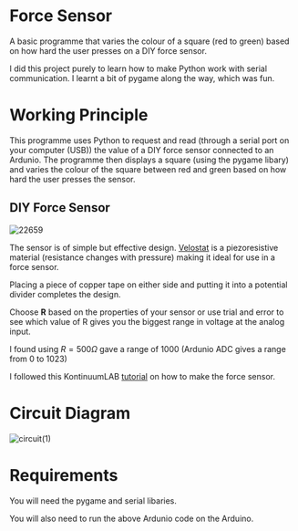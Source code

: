 # Force Sensor
A basic programme that varies the colour of a square (red to green) based on how hard the user presses on a DIY force sensor.

I did this project purely to learn how to make Python work with serial communication. I learnt a bit of pygame along the way, which was fun. 

# Working Principle

This programme uses Python to request and read (through a serial port on your computer (USB)) the value of a DIY force sensor connected to an Ardunio. The programme then displays a square (using the pygame libary) and varies the colour of the square between red and green based on how hard the user presses the sensor.

## DIY Force Sensor
![22659](https://github.com/aleighwood/forceSensor/assets/86426050/94362030-9228-418d-8c11-99b90ba5ed78)



The sensor is of simple but effective design. [Velostat](https://en.wikipedia.org/wiki/Velostat) is a piezoresistive material (resistance changes with pressure) making it ideal for use in a force sensor. 

Placing a piece of copper tape on either side and putting it into a potential divider completes the design. 

Choose **R** based on the properties of your sensor or use trial and error to see which value of R gives you the biggest range in voltage at the analog input. 

I found using $`R = 500 \Omega `$ gave a range of 1000 (Ardunio ADC gives a range from 0 to 1023)

I followed this KontinuumLAB [tutorial](https://www.youtube.com/watch?v=gCBbIeI4xTE) on how to make the force sensor.

# Circuit Diagram 
![circuit(1)](https://github.com/aleighwood/forceSensor/assets/86426050/4dbc1afb-7636-434c-937f-a5a05fc02f31)


# Requirements

You will need the pygame and serial libaries.

You will also need to run the above Ardunio code on the Arduino.
